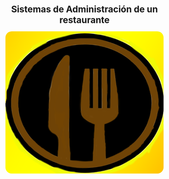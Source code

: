 <h1 align="center">Sistemas de Administración de un restaurante</h1>
<p align="center"> <img src="Imagenes/logo_frame.png" width="500px" height="450px" style="border-radius:20px"> </p>
